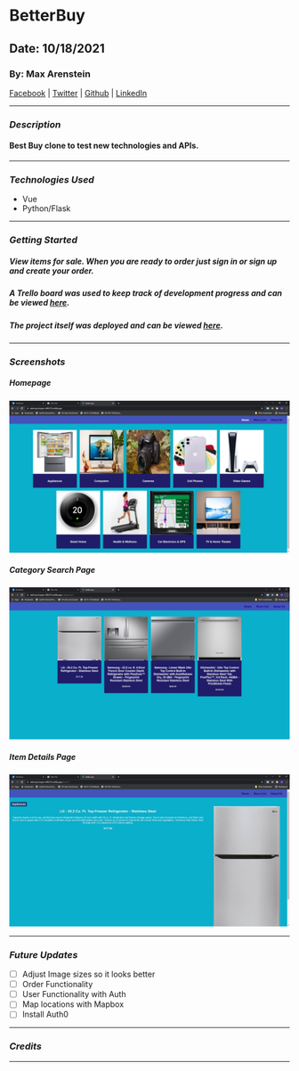 # BetterBuy

## Date: 10/18/2021

### By: Max Arenstein

[Facebook](https://www.facebook.com/max.arenstein/) | [Twitter](https://twitter.com/MisterMindX) | [Github](https://github.com/MistermindX) | [LinkedIn](https://www.linkedin.com/in/max-arenstein/)

---

### **_Description_**

#### Best Buy clone to test new technologies and APIs.

---

### **_Technologies Used_**

- Vue
- Python/Flask

---

### **_Getting Started_**

##### View items for sale. When you are ready to order just sign in or sign up and create your order.

##### A Trello board was used to keep track of development progress and can be viewed [here](https://trello.com/b/yI6rz9xg/better-buy).

##### The project itself was deployed and can be viewed [here](https://adoring-hopper-b86233.netlify.app/).

---

### **_Screenshots_**

##### Homepage

![homepage](screenshots/homepage.png)

##### Category Search Page

![categorysearchpage](screenshots/categorysearchpage.png)

##### Item Details Page

![itemdetailspage](screenshots/itemdetailspage.png)

---

### **_Future Updates_**

- [ ] Adjust Image sizes so it looks better
- [ ] Order Functionality
- [ ] User Functionality with Auth
- [ ] Map locations with Mapbox
- [ ] Install Auth0

---

### **_Credits_**

---
